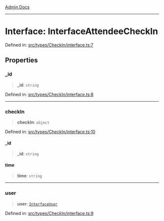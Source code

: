 [Admin Docs](/)

***

# Interface: InterfaceAttendeeCheckIn

Defined in: [src/types/CheckIn/interface.ts:7](https://github.com/PalisadoesFoundation/talawa-admin/blob/main/src/types/CheckIn/interface.ts#L7)

## Properties

### \_id

> **\_id**: `string`

Defined in: [src/types/CheckIn/interface.ts:8](https://github.com/PalisadoesFoundation/talawa-admin/blob/main/src/types/CheckIn/interface.ts#L8)

***

### checkIn

> **checkIn**: `object`

Defined in: [src/types/CheckIn/interface.ts:10](https://github.com/PalisadoesFoundation/talawa-admin/blob/main/src/types/CheckIn/interface.ts#L10)

#### \_id

> **\_id**: `string`

#### time

> **time**: `string`

***

### user

> **user**: [`InterfaceUser`](types\CheckIn\interface\README\interfaces\InterfaceUser.md)

Defined in: [src/types/CheckIn/interface.ts:9](https://github.com/PalisadoesFoundation/talawa-admin/blob/main/src/types/CheckIn/interface.ts#L9)
